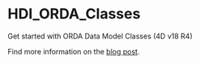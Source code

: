 # HDI_ORDA_Classes

Get started with ORDA Data Model Classes (4D v18 R4)

Find more information on the [blog post](https://blog.4d.com/orda-classes-to-handle-your-data-model/).
